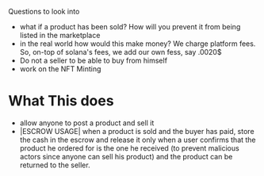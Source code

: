 
Questions to look into
- what if a product has been sold? How will you prevent it from being listed in the marketplace
- in the real world how would this make money? We charge platform fees. So, on-top of solana's fees, we add our own fess, say .0020$ 
- Do not a seller to be able to buy from himself
- work on the NFT Minting

# What This does
- allow anyone to post a product and sell it
- |ESCROW USAGE| when a product is sold and the buyer has paid, store the cash in the escrow and release it only when a user confirms that the product he ordered for is the one he  received (to prevent malicious actors since anyone can sell his product) and the product can be returned to the seller. 

